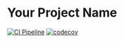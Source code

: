 # Your Project Name

[![CI Pipeline](https://github.com/yifattih/bmr_calculator/actions/workflows/ci.yml/badge.svg?branch=feat%2Fcontainer-app-dev)](https://github.com/yifattih/bmr_calculator/actions/workflows/ci.yml)
[![codecov](https://codecov.io/gh/yifattih/bmr_calculator/branch/feat%2Fcontainer-app-dev/graph/badge.svg?token=7CK07XM5W4)](https://codecov.io/gh/yifattih/bmr_calculator)
<!-- [![Quality Gate Status](https://sonarcloud.io/api/project_badges/measure?project=your_project_key&metric=alert_status)](https://sonarcloud.io/dashboard?id=your_project_key) -->
